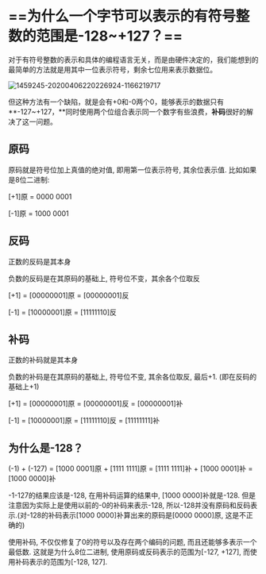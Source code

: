 # ==为什么一个字节可以表示的有符号整数的范围是-128~+127？==

对于有符号整数的表示和具体的编程语言无关，而是由硬件决定的，我们能想到的最简单的方法就是用其中一位表示符号，剩余七位用来表示数据位。

![1459245-20200406220226924-1166219717](D:\notes\面试准备\计算机组成原理\补码.assets\1459245-20200406220226924-1166219717.png)

但这种方法有一个缺陷，就是会有+0和-0两个0，能够表示的数据只有**-127~+127，**同时使用两个位组合表示同一个数字有些浪费，**补码**很好的解决了这一问题。

## 原码

原码就是符号位加上真值的绝对值, 即用第一位表示符号, 其余位表示值. 比如如果是8位二进制:

[+1]原 = 0000 0001

[-1]原 = 1000 0001

## 反码

正数的反码是其本身

负数的反码是在其原码的基础上, 符号位不变，其余各个位取反

[+1] = [00000001]原 = [00000001]反

[-1] = [10000001]原 = [11111110]反

## 补码

正数的补码就是其本身

负数的补码是在其原码的基础上, 符号位不变, 其余各位取反, 最后+1. (即在反码的基础上+1)

[+1] = [00000001]原 = [00000001]反 = [00000001]补

[-1] = [10000001]原 = [11111110]反 = [11111111]补

## 为什么是-128？

(-1) + (-127) = [1000 0001]原 + [1111 1111]原 = [1111 1111]补 + [1000 0001]补 = [1000 0000]补

-1-127的结果应该是-128, 在用补码运算的结果中, [1000 0000]补就是-128. 但是注意因为实际上是使用以前的-0的补码来表示-128, 所以-128并没有原码和反码表示.(对-128的补码表示[1000 0000]补算出来的原码是[0000 0000]原, 这是不正确的)

使用补码, 不仅仅修复了0的符号以及存在两个编码的问题, 而且还能够多表示一个最低数. 这就是为什么8位二进制, 使用原码或反码表示的范围为[-127, +127], 而使用补码表示的范围为[-128, 127].